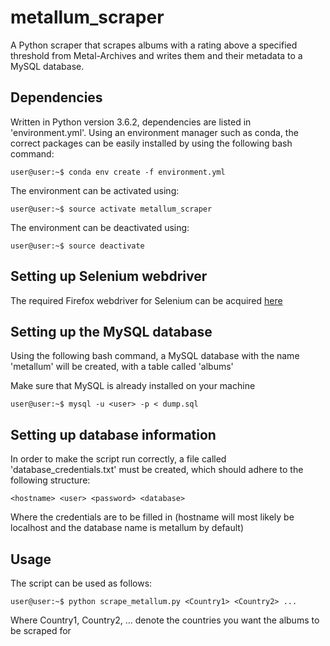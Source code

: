 # metallum_scraper

A Python scraper that scrapes albums with a rating above a specified threshold from Metal-Archives
and writes them and their metadata to a MySQL database.

## Dependencies
Written in Python version 3.6.2, dependencies are listed in 'environment.yml'.
Using an environment manager such as conda, the correct packages can be easily installed
by using the following bash command:
```console
user@user:~$ conda env create -f environment.yml
```
The environment can be activated using:
```console
user@user:~$ source activate metallum_scraper
```

The environment can be deactivated using:
```console
user@user:~$ source deactivate
```

## Setting up Selenium webdriver
The required Firefox webdriver for Selenium can be acquired [here](https://www.seleniumhq.org/download/)

## Setting up the MySQL database
Using the following bash command, a MySQL database with the name 'metallum' will
be created, with a table called 'albums'

Make sure that MySQL is already installed on your machine
```console
user@user:~$ mysql -u <user> -p < dump.sql 
```

## Setting up database information
In order to make the script run correctly, a file called 'database_credentials.txt'
must be created, which should adhere to the following structure:
```
<hostname> <user> <password> <database>
```
Where the credentials are to be filled in (hostname will most likely be localhost
and the database name is metallum by default)

## Usage
The script can be used as follows:
```console
user@user:~$ python scrape_metallum.py <Country1> <Country2> ...
```
Where Country1, Country2, ... denote the countries you want the albums to be
scraped for